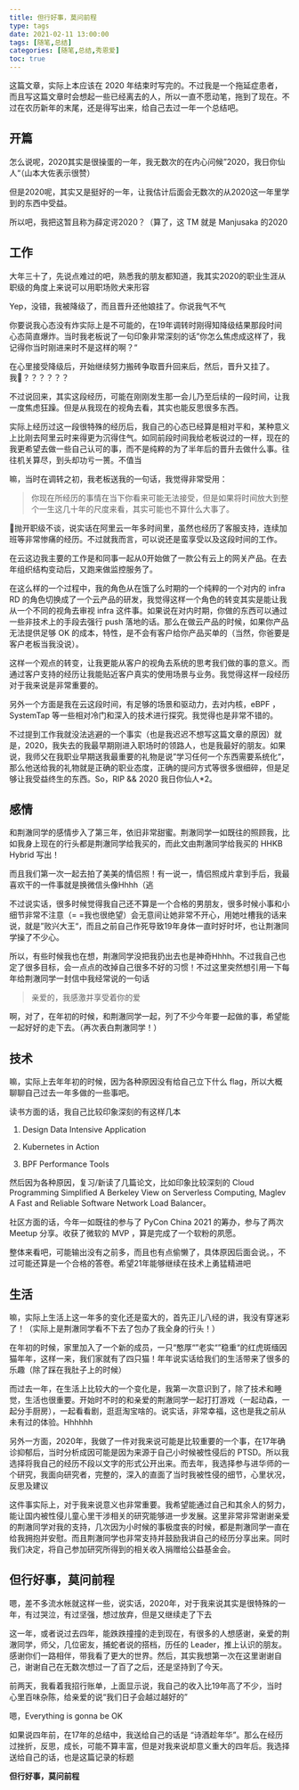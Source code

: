 ```yaml
---
title: 但行好事，莫问前程
type: tags
date: 2021-02-11 13:00:00
tags: [随笔,总结]
categories: [随笔,总结,秀恩爱]
toc: true
---
```


这篇文章，实际上本应该在 2020 年结束时写完的。不过我是一个拖延症患者，而且写这篇文章时会想起一些已经离去的人，所以一直不愿动笔，拖到了现在。不过在农历新年的末尾，还是得写出来，给自己去过一年一个总结吧。

## 开篇

怎么说呢，2020其实是很操蛋的一年，我无数次的在内心问候”2020，我日你仙人“（山本大佐表示很赞）

但是2020呢，其实又是挺好的一年，让我估计后面会无数次的从2020这一年里学到的东西中受益。

所以吧，我把这暂且称为薛定谔2020？（算了，这 TM 就是 Manjusaka 的2020

## 工作

大年三十了，先说点难过的吧，熟悉我的朋友都知道，我其实2020的职业生涯从职级的角度上来说可以用职场败犬来形容

Yep，没错，我被降级了，而且晋升还他娘挂了。你说我气不气

你要说我心态没有炸实际上是不可能的，在19年调转时刚得知降级结果那段时间心态简直爆炸。当时我老板说了一句印象非常深刻的话”你怎么焦虑成这样了，我记得你当时刚进来时不是这样的啊？“

在心里接受降级后，开始继续努力搬砖争取晋升回来后，然后，晋升又挂了。我？？？？？？

不过说回来，其实这段经历，可能在刚刚发生那一会儿乃至后续的一段时间，让我一度焦虑狂躁。但是从我现在的视角去看，其实也能反思很多东西。

实际上经历过这一段很特殊的经历后，我自己的心态已经算是相对平和，某种意义上比刚去阿里云时来得更为沉得住气。如同前段时间我给老板说过的一样，现在的我更希望去做一些自己认可的事，而不是纯粹的为了半年后的晋升去做什么事。往往机关算尽，到头却功亏一篑。不值当

嘛，当时在调转之初，我老板送我的一句话，我觉得非常受用：

> 你现在所经历的事情在当下你看来可能无法接受，但是如果将时间放大到整个一生这几十年的尺度来看，其实可能也不算什么大事了。

抛开职级不谈，说实话在阿里云一年多时间里，虽然也经历了客服支持，连续加班等非常惨痛的经历。不过就我而言，可以说还是蛮享受以及这段时间的工作。

在云这边我主要的工作是和同事一起从0开始做了一款公有云上的网关产品。在去年组织结构变动后，又跑来做监控服务了。

在这么样的一个过程中，我的角色从在饿了么时期的一个纯粹的一个对内的 infra RD 的角色切换成了一个云产品的研发，我觉得这样一个角色的转变其实是能让我从一个不同的视角去审视 infra 这件事。如果说在对内时期，你做的东西可以通过一些非技术上的手段去强行 push 落地的话。那么在做云产品的时候，如果你产品无法提供足够 OK 的成本，特性，是不会有客户给你产品买单的（当然，你爸要是客户老板当我没说）。

这样一个观点的转变，让我更能从客户的视角去系统的思考我们做的事的意义。而通过客户支持的经历让我能贴近客户真实的使用场景与业务。我觉得这样一段经历对于我来说是非常重要的。

另外一个方面是我在云这段时间，有足够的场景和驱动力，去对内核，eBPF ，SystemTap 等一些相对冷门和深入的技术进行探究。我觉得也是非常不错的。

不过提到工作我就没法逃避的一个事实（也是我迟迟不想写这篇文章的原因）就是，2020，我失去的我最早期刚进入职场时的领路人，也是我最好的朋友。如果说，我师父在我职业早期送我最重要的礼物是说”学习任何一个东西需要系统化“，那么他送给我的礼物就是正确的职业态度，正确的提问方式等很多很细碎，但是足够让我受益终生的东西。So，RIP && 2020 我日你仙人*2。

## 感情

和荆澈同学的感情步入了第三年，依旧非常甜蜜。荆澈同学一如既往的照顾我，比如我身上现在的行头都是荆澈同学给我买的，而此文由荆澈同学给我买的 HHKB Hybrid 写出！

而且我们第一次一起去拍了美美的情侣照！有一说一，情侣照成片拿到手后，我最喜欢干的一件事就是换微信头像Hhhh（逃

不过说实话，很多时候觉得我自己还不算是一个合格的男朋友，很多时候小事和小细节非常不注意（= =我也很绝望）会无意间让她非常不开心，用她吐槽我的话来说，就是”败兴大王“，而且之前自己作死导致19年身体一直时好时坏，也让荆澈同学操了不少心。

所以，有些时候我也在想，荆澈同学没把我扔出去也是神奇Hhhh。不过我自己也定了很多目标，会一点点的改掉自己很多不好的习惯！不过这里突然想引用一下每年给荆澈同学一封信中我经常说的一句话

> 亲爱的，我感激并享受着你的爱

啊，对了，在年初的时候，和荆澈同学一起，列了不少今年要一起做的事，希望能一起好好的走下去。（再次表白荆澈同学！）

## 技术

嘛，实际上去年年初的时候，因为各种原因没有给自己立下什么 flag，所以大概聊聊自己过去一年多做的一些事吧。

读书方面的话，我自己比较印象深刻的有这样几本

1. Design Data Intensive Application

2. Kubernetes in Action

3. BPF Performance Tools

然后因为各种原因，复习/新读了几篇论文，比如印象比较深刻的 Cloud Programming Simplified A Berkeley View on Serverless Computing, Maglev A Fast and Reliable Software Network Load Balancer。

社区方面的话，今年一如既往的参与了 PyCon China 2021 的筹办，参与了两次 Meetup 分享。收获了微软的 MVP ，算是完成了一个软粉的夙愿。

整体来看吧，可能输出没有之前多，而且也有点偷懒了，具体原因后面会说。，不过可能还算是一个合格的答卷。希望21年能够继续在技术上勇猛精进吧

## 生活

嘛，实际上生活上这一年多的变化还是蛮大的，首先正儿八经的讲，我没有穿迷彩了！（实际上是荆澈同学看不下去了包办了我全身的行头！）

在年初的时候，家里加入了一个新的成员，一只“憨厚“”老实“”稳重“的红虎斑缅因猫年年，这样一来，我们家就有了四只猫！年年说实话给我们的生活带来了很多的乐趣（除了踩在我肚子上的时候）

而过去一年，在生活上比较大的一个变化是，我第一次意识到了，除了技术和睡觉，生活也很重要。开始时不时的和亲爱的荆澈同学一起打打游戏（一起动森，一起分手厨房），一起看看剧，逛逛淘宝啥的。说实话，非常幸福，这也是我之前从未有过的体验。Hhhhhh

另外一方面，2020年，我做了一件对我来说可能是比较重要的一个事，在17年确诊抑郁后，当时分析成因可能是因为来源于自己小时候被性侵后的 PTSD。所以我选择将我自己的经历不段以文字的形式公开出来。而去年，我选择参与进华师的一个研究，我面向研究者，完整的，深入的直面了当时我被性侵的细节，心里状况，反思及建议

这件事实际上，对于我来说意义也非常重要。我希望能通过自己和其余人的努力，能让国内被性侵儿童心里干涉相关的研究能够进一步发展。这里非常非常谢谢亲爱的荆澈同学对我的支持，几次因为小时候的事极度丧的时候，都是荆澈同学一直在给我拥抱并安慰。而且荆澈同学也非常支持并鼓励我讲自己的经历分享出来。同时我们决定，将自己参加研究所得到的相关收入捐赠给公益基金会。


## 但行好事，莫问前程

嗯，差不多流水帐就这样一些，说实话，2020年，对于我来说其实是很特殊的一年，有过哭泣，有过坚强，想过放弃，但是又继续走了下去

这一年，或者说过去四年，能跌跌撞撞的走到现在，有很多的人想感谢，亲爱的荆澈同学，师父，几位密友，捕蛇者说的搭档，历任的 Leader，推上认识的朋友。感谢你们一路相伴，带我看了更大的世界。然后，其实我想第一次在这里谢谢自己，谢谢自己在无数次想过一了百了之后，还是坚持到了今天。

前两天，我看着我招行账单，上面显示说，我自己的收入比19年高了不少，当时心里百味杂陈，给亲爱的说“我们日子会越过越好的”

嗯，Everything is gonna be OK

如果说四年前，在17年的总结中，我送给自己的话是 “诗酒趁年华”。那么在经历过挫折，反思，成长，可能不算丰富，但是对我来说却意义重大的四年后。我选择送给自己的话，也是这篇记录的标题

**但行好事，莫问前程**

